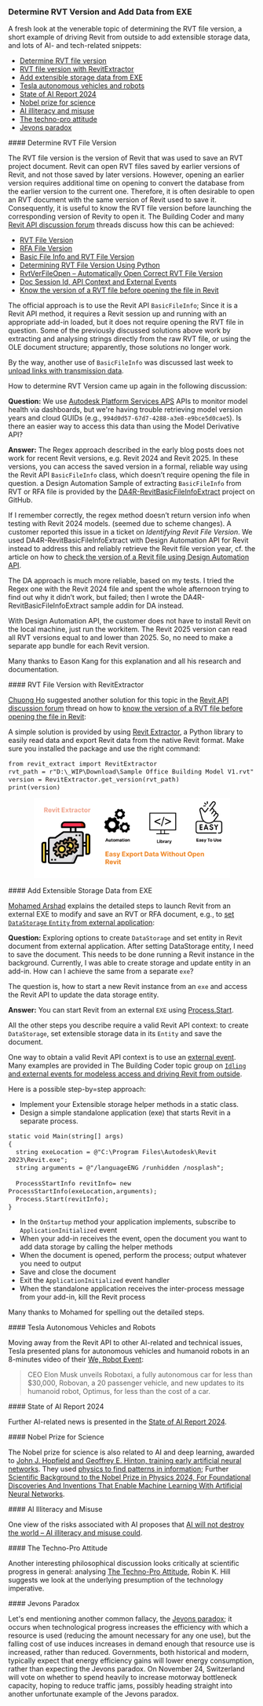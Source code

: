 <head>
<meta http-equiv="Content-Type" content="text/html; charset=utf-8">
<link rel="stylesheet" type="text/css" href="bc.css">
<!-- https://highlightjs.org/#usage
<link rel="stylesheet" href="https://cdnjs.cloudflare.com/ajax/libs/highlight.js/11.9.0/styles/default.min.css">
<script src="https://cdnjs.cloudflare.com/ajax/libs/highlight.js/11.9.0/highlight.min.js"></script>
<script>hljs.highlightAll();</script>
-->

<!-- https://prismjs.com -->
<link href="https://cdn.jsdelivr.net/npm/prismjs@1.29.0/themes/prism.min.css" rel="stylesheet" />
<script src="https://cdn.jsdelivr.net/npm/prismjs@1.29.0/components/prism-core.min.js"></script>
<script src="https://cdn.jsdelivr.net/npm/prismjs@1.29.0/plugins/autoloader/prism-autoloader.min.js"></script>
<style> code[class*=language-], pre[class*=language-] { font-size : 90%; } </style>

</head>

<!---

- read RVT without Revit API
  https://forums.autodesk.com/t5/revit-api-forum/has-any-method-can-replace-basicfileinfo-extract/m-p/8822648
  https://thebuildingcoder.typepad.com/blog/2017/06/determining-rvt-file-version-using-python.html#comment-4484205626
  https://autodesk.slack.com/archives/C0PLC20PP/p1728689603509229
  Ali Atabey
  Xiao Dong Liang
  Eason Kang

- I would like to know the version of a rvt file before opening the file in revit
  https://forums.autodesk.com/t5/revit-api-forum/i-would-like-to-know-the-version-of-a-rvt-file-before-opening/td-p/8403150

- Set DataStorage Entity from external application
  https://forums.autodesk.com/t5/revit-api-forum/set-datastorage-entity-from-external-application/td-p/13085263

- Tesla's 'We, Robot' Event: Everything Revealed in 8 Minutes
  https://youtu.be/Mu-eK72ioDk
  > At Tesla's 'We, Robot' event in Los Angeles, CEO Elon Musk unveils Robotaxi,  a fully autonomous car for less than $30,000, Robovan, a 20 passenger vehicle, and new updates to its humanoid robot, Optimus, for less than the cost of a car.

- State of AI Report 2024
  https://www.stateof.ai/

- AI Will Not Destroy The World—AI Illiteracy And Misuse Could
  https://www.forbes.com/sites/luisromero/2024/10/08/ai-will-not-destroy-the-world-ai-illiteracy-and-misuse-could/

- nobel prize
  John J. Hopfield and Geoffrey E. Hinton trained artificial neural networks using physics
  https://www.nobelprize.org/prizes/physics/2024/press-release/
  They used physics to find patterns in information
  https://www.nobelprize.org/uploads/2024/10/popular-physicsprize2024-2.pdf
  Scientific Background to the Nobel Prize in Physics 2024: “For Foundational Discoveries And Inventions That Enable Machine Learning With Artificial Neural Networks”
  https://www.nobelprize.org/uploads/2024/09/advanced-physicsprize2024.pdf

twitter:

Determine RVT file version and add extensible storage data from external EXE with the @AutodeskRevit #RevitAPI #BIM @DynamoBIM https://thebuildingcoder.typepad.com/blog/2024/10/determine-rvt-version-and-add-data-from-exe.html

Determine RVT file version and add extensible storage data from EXE, AI- and tech-related news
&ndash; Determine RVT file version
&ndash; RVT file version with RevitExtractor
&ndash; Add extensible storage data from EXE
&ndash; Tesla autonomous vehicles and robots
&ndash; State of AI Report 2024
&ndash; Nobel prize for science
&ndash; AI illiteracy and misuse
&ndash; The techno-pro attitude
&ndash; Jevons paradox...

linkedin:

Determine RVT file version and add extensible storage data from external EXE with the #RevitAPI

https://thebuildingcoder.typepad.com/blog/2024/10/determine-rvt-version-and-add-data-from-exe.html

- Determine RVT file version
- RVT file version with RevitExtractor
- Add extensible storage data from EXE
- Tesla autonomous vehicles and robots
- State of AI Report 2024
- Nobel prize for science
- AI illiteracy and misuse
- The techno-pro attitude
- Jevons paradox...

#BIM #DynamoBIM #AutodeskAPS #Revit #API #IFC #SDK #Autodesk #AEC #adsk

the [Revit API discussion forum](http://forums.autodesk.com/t5/revit-api-forum/bd-p/160) thread

<center>
<img src="img/" alt="" title="" width="600"/>
<p style="font-size: 80%; font-style:italic"></p>
<a href="img/.gif"><p style="font-size: 80%; font-style:italic">Click for animation</p></a>
</center>

-->

### Determine RVT Version and Add Data from EXE

A fresh look at the venerable topic of determining the RVT file version, a short example of driving Revit from outside to add extensible storage data, and lots of AI- and tech-related snippets:

- [Determine RVT file version](#2)
- [RVT file version with RevitExtractor](#3)
- [Add extensible storage data from EXE](#4)
- [Tesla autonomous vehicles and robots](#5)
- [State of AI Report 2024](#6)
- [Nobel prize for science](#7)
- [AI illiteracy and misuse](#8)
- [The techno-pro attitude](#9)
- [Jevons paradox](#10)

####<a name="2"></a> Determine RVT File Version

The RVT file version is the version of Revit that was used to save an RVT project document.
Revit can open RVT files saved by earlier versions of Revit, and not those saved by later versions.
However, opening an earlier version requires additional time on opening to convert the database from the earlier version to the current one.
Therefore, it is often desirable to open an RVT document with the same version of Revit used to save it.
Consequently, it is useful to know the RVT file version before launching the corresponding version of Revity to open it.
The Building Coder and
many [Revit API discussion forum](http://forums.autodesk.com/t5/revit-api-forum/bd-p/160) threads discuss how this can be achieved:

- [RVT File Version](http://thebuildingcoder.typepad.com/blog/2008/10/rvt-file-version.html)
- [RFA File Version](http://thebuildingcoder.typepad.com/blog/2009/06/rfa-version-grey-commands-family-context-and-rdb-link.html#1)
- [Basic File Info and RVT File Version](http://thebuildingcoder.typepad.com/blog/2013/01/basic-file-info-and-rvt-file-version.html)
- [Determining RVT File Version Using Python](http://thebuildingcoder.typepad.com/blog/2017/06/determining-rvt-file-version-using-python.html)
- [RvtVerFileOpen &ndash; Automatically Open Correct RVT File Version](https://thebuildingcoder.typepad.com/blog/2020/05/automatically-open-correct-rvt-file-version.html#4)
- [Doc Session Id, API Context and External Events](https://thebuildingcoder.typepad.com/blog/2020/11/document-session-id-api-context-and-external-events.html#4)
- [Know the version of a RVT file before opening the file in Revit](https://forums.autodesk.com/t5/revit-api-forum/i-would-like-to-know-the-version-of-a-rvt-file-before-opening/td-p/8403150)

The official approach is to use the Revit API `BasicFileInfo`;
Since it is a Revit API method, it requires a Revit session up and running with an appropriate add-in loaded, but it does not require opening the RVT file in question.
Some of the previously discussed solutions above work by extracting and analysing strings directly from the raw RVT file, or using the OLE document structure;
apparently, those solutions no longer work.

By the way, another use of `BasicFileInfo` was discussed last week
to [unload links with transmission data](https://thebuildingcoder.typepad.com/blog/2024/10/unload-links-offline-and-filter-for-types.html#5).

How to determine RVT Version came up again in the following discussion:

**Question:**
We use [Autodesk Platform Services APS](https://aps.autodesk.com/) APIs to monitor model health via dashboards, but we're having trouble retrieving model version years and cloud GUIDs (e.g., `994d0d57-67d7-4288-a3e8-e9bce5d0cae5`).
Is there an easier way to access this data than using the Model Derivative API?

**Answer:**
The Regex approach described in the early blog posts does not work for recent Revit versions, e.g. Revit 2024 and Revit 2025.
In these versions, you can access the saved version in a formal, reliable way using the Revit API `BasicFileInfo` class, which doesn’t require opening the file in question.
a Design Automation Sample of extracting `BasicFileInfo` from RVT or RFA file is provided by
the [DA4R-RevitBasicFileInfoExtract](https://github.com/yiskang/DA4R-RevitBasicFileInfoExtract) project on GitHub.

If I remember correctly, the regex method doesn’t return version info when testing with Revit 2024 models. (seemed due to scheme changes).
A customer reported this issue in a ticket on *Identifying Revit File Version*.
We used DA4R-RevitBasicFileInfoExtract with Design Automation API for Revit instead to address this and reliably retrieve the Revit file version year, cf. the article on
how to [check the version of a Revit file using Design Automation API](https://aps.autodesk.com/blog/check-version-revit-file-using-design-automation-api).

The DA approach is much more reliable, based on my tests.
I tried the Regex one with the Revit 2024 file and spent the whole afternoon trying to find out why it didn’t work, but failed;
then I wrote the DA4R-RevitBasicFileInfoExtract sample addin for DA instead.

With Design Automation API, the customer does not have to install Revit on the local machine, just run the workitem.
The Revit 2025 version can read all RVT versions equal to and lower than 2025.
So, no need to make a separate app bundle for each Revit version.

Many thanks to Eason Kang for this explanation and all his research and documentation.

####<a name="3"></a> RVT File Version with RevitExtractor

[Chuong Ho](https://chuongmep.com/) suggested another solution for this topic in
the [Revit API discussion forum](http://forums.autodesk.com/t5/revit-api-forum/bd-p/160) thread
on how to [know the version of a RVT file before opening the file in Revit](https://forums.autodesk.com/t5/revit-api-forum/i-would-like-to-know-the-version-of-a-rvt-file-before-opening/td-p/8403150):

A simple solution is provided by
using [Revit Extractor](https://github.com/chuongmep/revit-extractor),
a Python library to easily read data and export Revit data from the native Revit format.
Make sure you installed the package and use the right command:

<pre><code class="language-py">from revit_extract import RevitExtractor
rvt_path = r"D:\_WIP\Download\Sample Office Building Model V1.rvt"
version = RevitExtractor.get_version(rvt_path)
print(version)</code></pre>

<center>
<img src="img/revitextractor.png" alt="RevitExtractor" title="RevitExtractor" width="400"/>
</center>

<!--

From: Eason Kang <eason.kang@autodesk.com>
Date: Thursday, 24 October 2024 at 09:09
To: Jeremy Tammik <jeremy.tammik@autodesk.com>
Cc: Mikako Harada <mikako.harada@autodesk.com>
Subject: Regarding the blog post of using Revit extractor to check RVT version

Hi Jeremy,

Hope you’re doing well!

Could you help remove the contents of using Revit extractor to check RVT version from your blog post?

Image

I understand the way Chuong Ho shared is better than using Revit API BasicFileInfo, but…

Promoting this approach will potentially hurt the APS Model Derivative service, as APS uses the same extractor for translating RVT on the cloud.

In addition,
According to the Revit engineering team’s PM, using that Revit extractor shipped with Revit Desktop is not a supported scenario. It’s for the Revit shared views feature only.

Image

Slack ref: https://autodesk.slack.com/archives/C0U4RCJ1M/p1724764990701349?thread_ts=1724726255.161639&cid=C0U4RCJ1M

Cheers,

Eason Kang

-->

####<a name="4"></a> Add Extensible Storage Data from EXE

[Mohamed Arshad](https://forums.autodesk.com/t5/user/viewprofilepage/user-id/8461394) explains the detailed steps to launch Revit from an external EXE to modify and save an RVT or RFA document, e.g.,
to [set `DataStorage` `Entity` from external application](https://forums.autodesk.com/t5/revit-api-forum/set-datastorage-entity-from-external-application/td-p/13085263):

**Question:**
Exploring options to create `DataStorage` and set entity in Revit document from external application.
After setting DataStorage entity, I need to save the document.
This needs to be done running a Revit instance in the background.
Currently, I was able to create storage and update entity in an add-in.
How can I achieve the same from a separate `exe`?

The question is, how to start a new Revit instance from an `exe` and access the Revit API to update the data storage entity.

**Answer:**
You can start Revit from an external `EXE` using [Process.Start](https://duckduckgo.com/?q=process.start).

All the other steps you describe require a valid Revit API context: to create `DataStorage`, set extensible storage data in its `Entity` and save the document.

One way to obtain a valid Revit API context is to use
an [external event](https://www.revitapidocs.com/2024/05089477-4612-35b2-81a2-89c4f44370ea.htm).
Many examples are provided in The Building Coder topic group
on [`Idling` and external events for modeless access and driving Revit from outside](https://thebuildingcoder.typepad.com/blog/about-the-author.html#5.28).

Here is a possible step-by=step approach:

- Implement your Extensible storage helper methods in a static class.
- Design a simple standalone application (exe) that starts Revit in a separate process.

<pre><code class="language-cs">static void Main(string[] args)
{
  string exeLocation = @"C:\Program Files\Autodesk\Revit 2023\Revit.exe";
  string arguments = @"/languageENG /runhidden /nosplash";

  ProcessStartInfo revitInfo= new ProcessStartInfo(exeLocation,arguments);
  Process.Start(revitInfo);
}</code></pre>

- In the `OnStartup` method your application implements, subscribe to `ApplicationInitialized` event
- When your add-in receives the event, open the document you want to add data storage by calling the helper methods
- When the document is opened, perform the process; output whatever you need to output
- Save and close the document
- Exit the `ApplicationInitialized` event handler
- When the standalone application receives the inter-process message from your add-in, kill the Revit process

Many thanks to Mohamed for spelling out the detailed steps.

####<a name="5"></a> Tesla Autonomous Vehicles and Robots

Moving away from the Revit API to other AI-related and technical issues,
Tesla presented plans for autonomous vehicles and humanoid robots in an 8-minutes video of
their [We, Robot Event](https://youtu.be/Mu-eK72ioDk):

> CEO Elon Musk unveils Robotaxi, a fully autonomous car for less than $30,000, Robovan, a 20 passenger vehicle, and new updates to its humanoid robot, Optimus, for less than the cost of a car.

####<a name="6"></a> State of AI Report 2024

Further AI-related news is presented in
the [State of AI Report 2024](https://www.stateof.ai/).

####<a name="7"></a> Nobel Prize for Science

The Nobel prize for science is also related to AI and deep learning, awarded to
[John J. Hopfield and Geoffrey E. Hinton, training early artificial neural networks](https://www.nobelprize.org/prizes/physics/2024/press-release/).
They used [physics to find patterns in information](https://www.nobelprize.org/uploads/2024/10/popular-physicsprize2024-2.pdf);
Further [Scientific Background to the Nobel Prize in Physics 2024, For Foundational Discoveries And Inventions That Enable Machine Learning With Artificial Neural Networks](https://www.nobelprize.org/uploads/2024/09/advanced-physicsprize2024.pdf).

####<a name="8"></a> AI Illiteracy and Misuse

One view of the risks associated with AI proposes that
[AI will not destroy the world &ndash; AI illiteracy and misuse could](https://www.forbes.com/sites/luisromero/2024/10/08/ai-will-not-destroy-the-world-ai-illiteracy-and-misuse-could/).

####<a name="9"></a> The Techno-Pro Attitude

Another interesting philosophical discussion looks critically at scientific progress in general:
analysing [The Techno-Pro Attitude](https://cacm.acm.org/article/do-all-problems-have-technical-fixes/),
Robin K. Hill suggests we look at the underlying presumption of the technology imperative.

####<a name="10"></a> Jevons Paradox

Let's end mentioning another common fallacy,
the [Jevons paradox](https://en.wikipedia.org/wiki/Jevons_paradox);
it occurs when technological progress increases the efficiency with which a resource is used (reducing the amount necessary for any one use), but the falling cost of use induces increases in demand enough that resource use is increased, rather than reduced.
Governments, both historical and modern, typically expect that energy efficiency gains will lower energy consumption, rather than expecting the Jevons paradox.
On November 24, Switzerland will vote on whether to spend heavily to increase motorway bottleneck capacity, hoping to reduce traffic jams, possibly heading straight into another unfortunate example of the Jevons paradox.

